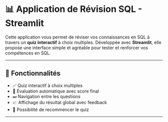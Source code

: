 # 📊 Application de Révision SQL - Streamlit

Cette application vous permet de réviser vos connaissances en SQL à travers un **quiz interactif** à choix multiples. Développée avec **Streamlit**, elle propose une interface simple et agréable pour tester et renforcer vos compétences en SQL.

---

## 🚀 Fonctionnalités

- ✅ Quiz interactif à choix multiples  
- 🎯 Évaluation automatique avec score final  
- ⏭ Navigation entre les questions  
- 📈 Affichage du résultat global avec feedback  
- 🔁 Possibilité de recommencer le quiz  

---


